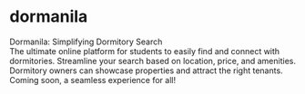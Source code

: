 # dormanila
Dormanila: Simplifying Dormitory Search  
The ultimate online platform for students to easily find and connect with dormitories. Streamline your search based on location, price, and amenities. Dormitory owners can showcase properties and attract the right tenants. Coming soon, a seamless experience for all!
